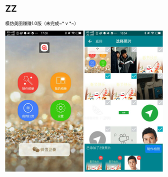 # ZZ
模仿美图赚赚1.0版（未完成~* v *~）

<img src="https://github.com/xmutzlq/ZZ/blob/master/pic/5.jpg" width="250" height="450" alt="首页"/>
<img src="https://github.com/xmutzlq/ZZ/blob/master/pic/1.jpg" width="250" height="450" alt="制作相册"/>
